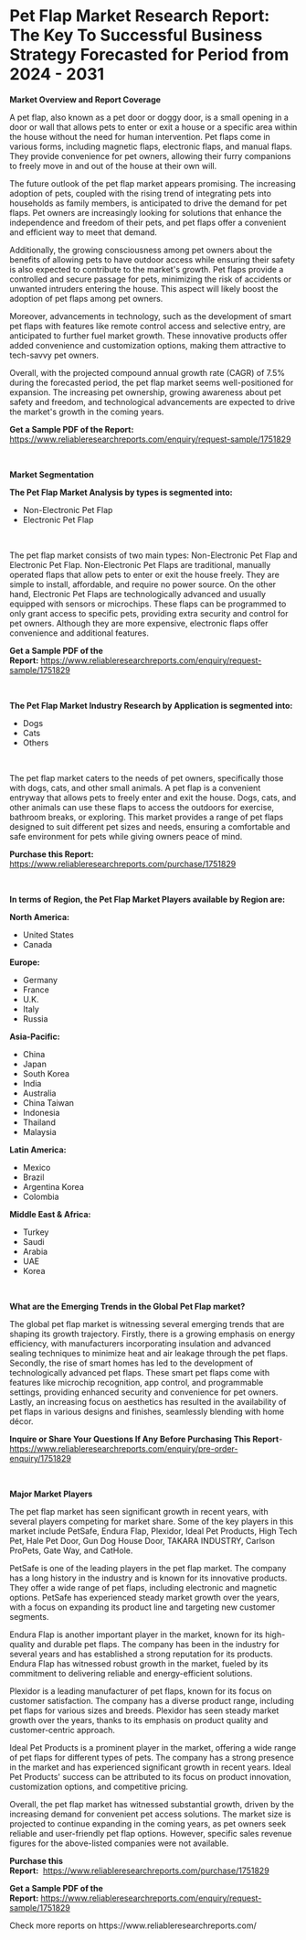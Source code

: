 <p><h1>Pet Flap Market Research Report: The Key To Successful Business Strategy Forecasted for Period from 2024 - 2031</h1></p><p><strong>Market Overview and Report Coverage</strong></p>
<p><p>A pet flap, also known as a pet door or doggy door, is a small opening in a door or wall that allows pets to enter or exit a house or a specific area within the house without the need for human intervention. Pet flaps come in various forms, including magnetic flaps, electronic flaps, and manual flaps. They provide convenience for pet owners, allowing their furry companions to freely move in and out of the house at their own will.</p><p>The future outlook of the pet flap market appears promising. The increasing adoption of pets, coupled with the rising trend of integrating pets into households as family members, is anticipated to drive the demand for pet flaps. Pet owners are increasingly looking for solutions that enhance the independence and freedom of their pets, and pet flaps offer a convenient and efficient way to meet that demand.</p><p>Additionally, the growing consciousness among pet owners about the benefits of allowing pets to have outdoor access while ensuring their safety is also expected to contribute to the market's growth. Pet flaps provide a controlled and secure passage for pets, minimizing the risk of accidents or unwanted intruders entering the house. This aspect will likely boost the adoption of pet flaps among pet owners.</p><p>Moreover, advancements in technology, such as the development of smart pet flaps with features like remote control access and selective entry, are anticipated to further fuel market growth. These innovative products offer added convenience and customization options, making them attractive to tech-savvy pet owners.</p><p>Overall, with the projected compound annual growth rate (CAGR) of 7.5% during the forecasted period, the pet flap market seems well-positioned for expansion. The increasing pet ownership, growing awareness about pet safety and freedom, and technological advancements are expected to drive the market's growth in the coming years.</p></p>
<p><strong>Get a Sample PDF of the Report:</strong> <a href="https://www.reliableresearchreports.com/enquiry/request-sample/1751829">https://www.reliableresearchreports.com/enquiry/request-sample/1751829</a></p>
<p>&nbsp;</p>
<p><strong>Market Segmentation</strong></p>
<p><strong>The Pet Flap Market Analysis by types is segmented into:</strong></p>
<p><ul><li>Non-Electronic Pet Flap</li><li>Electronic Pet Flap</li></ul></p>
<p>&nbsp;</p>
<p><p>The pet flap market consists of two main types: Non-Electronic Pet Flap and Electronic Pet Flap. Non-Electronic Pet Flaps are traditional, manually operated flaps that allow pets to enter or exit the house freely. They are simple to install, affordable, and require no power source. On the other hand, Electronic Pet Flaps are technologically advanced and usually equipped with sensors or microchips. These flaps can be programmed to only grant access to specific pets, providing extra security and control for pet owners. Although they are more expensive, electronic flaps offer convenience and additional features.</p></p>
<p><strong>Get a Sample PDF of the Report:</strong>&nbsp;<a href="https://www.reliableresearchreports.com/enquiry/request-sample/1751829">https://www.reliableresearchreports.com/enquiry/request-sample/1751829</a></p>
<p>&nbsp;</p>
<p><strong>The Pet Flap Market Industry Research by Application is segmented into:</strong></p>
<p><ul><li>Dogs</li><li>Cats</li><li>Others</li></ul></p>
<p>&nbsp;</p>
<p><p>The pet flap market caters to the needs of pet owners, specifically those with dogs, cats, and other small animals. A pet flap is a convenient entryway that allows pets to freely enter and exit the house. Dogs, cats, and other animals can use these flaps to access the outdoors for exercise, bathroom breaks, or exploring. This market provides a range of pet flaps designed to suit different pet sizes and needs, ensuring a comfortable and safe environment for pets while giving owners peace of mind.</p></p>
<p><strong>Purchase this Report:</strong>&nbsp; <a href="https://www.reliableresearchreports.com/purchase/1751829">https://www.reliableresearchreports.com/purchase/1751829</a></p>
<p>&nbsp;</p>
<p><strong>In terms of Region, the Pet Flap Market Players available by Region are:</strong></p>
<p>
    <p> <strong> North America: </strong>
        <ul>
            <li>United States</li>
            <li>Canada</li>
        </ul>
        </p> 
    <p> <strong> Europe: </strong>
        <ul>
            <li>Germany</li>
            <li>France</li>
            <li>U.K.</li>
            <li>Italy</li>
            <li>Russia</li>
        </ul>
        </p> 
    <p> <strong> Asia-Pacific: </strong>
        <ul>
            <li>China</li>
            <li>Japan</li>
            <li>South Korea</li>
            <li>India</li>
            <li>Australia</li>
            <li>China Taiwan</li>
            <li>Indonesia</li>
            <li>Thailand</li>
            <li>Malaysia</li>
        </ul>
        </p> 
    <p> <strong> Latin America: </strong>
        <ul>
            <li>Mexico</li>
            <li>Brazil</li>
            <li>Argentina Korea</li>
            <li>Colombia</li>
        </ul>
        </p> 
    <p> <strong> Middle East & Africa: </strong>
        <ul>
            <li>Turkey</li>
            <li>Saudi</li>
            <li>Arabia</li>
            <li>UAE</li>
            <li>Korea</li>
        </ul>
    </p>
    </p>
<p>&nbsp;</p>
<p><strong>What are the Emerging Trends in the Global Pet Flap market?</strong></p>
<p><p>The global pet flap market is witnessing several emerging trends that are shaping its growth trajectory. Firstly, there is a growing emphasis on energy efficiency, with manufacturers incorporating insulation and advanced sealing techniques to minimize heat and air leakage through the pet flaps. Secondly, the rise of smart homes has led to the development of technologically advanced pet flaps. These smart pet flaps come with features like microchip recognition, app control, and programmable settings, providing enhanced security and convenience for pet owners. Lastly, an increasing focus on aesthetics has resulted in the availability of pet flaps in various designs and finishes, seamlessly blending with home décor.</p></p>
<p><strong>Inquire or Share Your Questions If Any Before Purchasing This Report</strong>- <a href="https://www.reliableresearchreports.com/enquiry/pre-order-enquiry/1751829">https://www.reliableresearchreports.com/enquiry/pre-order-enquiry/1751829</a></p>
<p>&nbsp;</p>
<p><strong>Major Market Players</strong></p>
<p><p>The pet flap market has seen significant growth in recent years, with several players competing for market share. Some of the key players in this market include PetSafe, Endura Flap, Plexidor, Ideal Pet Products, High Tech Pet, Hale Pet Door, Gun Dog House Door, TAKARA INDUSTRY, Carlson ProPets, Gate Way, and CatHole.</p><p>PetSafe is one of the leading players in the pet flap market. The company has a long history in the industry and is known for its innovative products. They offer a wide range of pet flaps, including electronic and magnetic options. PetSafe has experienced steady market growth over the years, with a focus on expanding its product line and targeting new customer segments.</p><p>Endura Flap is another important player in the market, known for its high-quality and durable pet flaps. The company has been in the industry for several years and has established a strong reputation for its products. Endura Flap has witnessed robust growth in the market, fueled by its commitment to delivering reliable and energy-efficient solutions.</p><p>Plexidor is a leading manufacturer of pet flaps, known for its focus on customer satisfaction. The company has a diverse product range, including pet flaps for various sizes and breeds. Plexidor has seen steady market growth over the years, thanks to its emphasis on product quality and customer-centric approach.</p><p>Ideal Pet Products is a prominent player in the market, offering a wide range of pet flaps for different types of pets. The company has a strong presence in the market and has experienced significant growth in recent years. Ideal Pet Products' success can be attributed to its focus on product innovation, customization options, and competitive pricing.</p><p>Overall, the pet flap market has witnessed substantial growth, driven by the increasing demand for convenient pet access solutions. The market size is projected to continue expanding in the coming years, as pet owners seek reliable and user-friendly pet flap options. However, specific sales revenue figures for the above-listed companies were not available.</p></p>
<p><strong>Purchase this Report:</strong>&nbsp;&nbsp;<a href="https://www.reliableresearchreports.com/purchase/1751829">https://www.reliableresearchreports.com/purchase/1751829</a></p>
<p></p>
<p><strong>Get a Sample PDF of the Report:</strong>&nbsp;<a href="https://www.reliableresearchreports.com/enquiry/request-sample/1751829">https://www.reliableresearchreports.com/enquiry/request-sample/1751829</a></p>
<p>Check more reports on https://www.reliableresearchreports.com/</p>